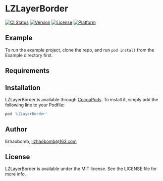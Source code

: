 # LZLayerBorder

[![CI Status](https://img.shields.io/travis/lizhaobomb/LZLayerBorder.svg?style=flat)](https://travis-ci.org/lizhaobomb/LZLayerBorder)
[![Version](https://img.shields.io/cocoapods/v/LZLayerBorder.svg?style=flat)](https://cocoapods.org/pods/LZLayerBorder)
[![License](https://img.shields.io/cocoapods/l/LZLayerBorder.svg?style=flat)](https://cocoapods.org/pods/LZLayerBorder)
[![Platform](https://img.shields.io/cocoapods/p/LZLayerBorder.svg?style=flat)](https://cocoapods.org/pods/LZLayerBorder)

## Example

To run the example project, clone the repo, and run `pod install` from the Example directory first.

## Requirements

## Installation

LZLayerBorder is available through [CocoaPods](https://cocoapods.org). To install
it, simply add the following line to your Podfile:

```ruby
pod 'LZLayerBorder'
```

## Author

lizhaobomb, lizhaobomb@163.com

## License

LZLayerBorder is available under the MIT license. See the LICENSE file for more info.
